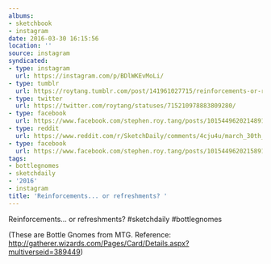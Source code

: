 ```yaml
---
albums:
- sketchbook
- instagram
date: 2016-03-30 16:15:56
location: ''
source: instagram
syndicated:
- type: instagram
  url: https://instagram.com/p/BDlWKEvMoLi/
- type: tumblr
  url: https://roytang.tumblr.com/post/141961027715/reinforcements-or-refreshments-sketchdaily
- type: twitter
  url: https://twitter.com/roytang/statuses/715210978883809280/
- type: facebook
  url: https://www.facebook.com/stephen.roy.tang/posts/10154496202148912:0
- type: reddit
  url: https://www.reddit.com/r/SketchDaily/comments/4cju4u/march_30th_gnomes/d1j7nd8/
- type: facebook
  url: https://www.facebook.com/stephen.roy.tang/posts/10154496202158912
tags:
- bottlegnomes
- sketchdaily
- '2016'
- instagram
title: 'Reinforcements... or refreshments? '
---
```


Reinforcements... or refreshments? #sketchdaily #bottlegnomes

(These are Bottle Gnomes from MTG. Reference: http://gatherer.wizards.com/Pages/Card/Details.aspx?multiverseid=389449)